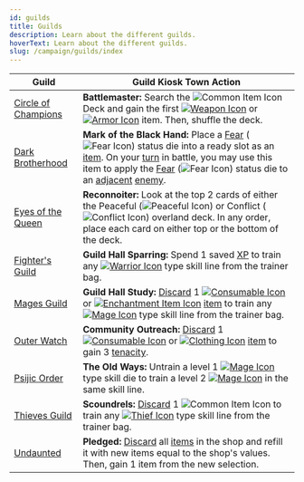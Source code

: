 ```yaml
---
id: guilds
title: Guilds
description: Learn about the different guilds.
hoverText: Learn about the different guilds.
slug: /campaign/guilds/index
---
```


| Guild                                                            | Guild Kiosk Town Action                                                                                                                                                                                                                                                                                                                                                                                                                                                                                      |
| ---------------------------------------------------------------- | ------------------------------------------------------------------------------------------------------------------------------------------------------------------------------------------------------------------------------------------------------------------------------------------------------------------------------------------------------------------------------------------------------------------------------------------------------------------------------------------------------------ |
| [Circle of Champions](/docs/campaign/guilds/circle-of-champions) | **Battlemaster:** Search the <img src="/icons/common-item.svg" alt="Common Item Icon" class="icon-svg" /> Deck and gain the first [<img src="/icons/weapon.svg" alt="Weapon Icon" class="icon-svg" />](/docs/adventurer/items/types/weapon) or [<img src="/icons/armor.svg" alt="Armor Icon" class="icon-svg" />](/docs/adventurer/items/types/armor) item. Then, shuffle the deck.                                                                                                                          |
| [Dark Brotherhood](/docs/campaign/guilds/dark-brotherhood)       | **Mark of the Black Hand:** Place a [Fear](/docs/battles/status-effects/fear) (<img src="/icons/fear.svg" alt="Fear Icon" class="icon-svg" />) status die into a ready slot as an [item](/docs/adventurer/items/index). On your [turn](/docs/glossary/turn) in battle, you may use this item to apply the [Fear](/docs/battles/status-effects/fear) (<img src="/icons/fear.svg" alt="Fear Icon" class="icon-svg" />) status die to an [adjacent](/docs/glossary/adjacent) [enemy](/docs/glossary/enemy).     |
| [Eyes of the Queen](/docs/campaign/guilds/eyes-of-the-queen)     | **Reconnoiter:** Look at the top 2 cards of either the Peaceful (<img src="/icons/peaceful.svg" alt="Peaceful Icon" class="icon-svg" />) or Conflict (<img src="/icons/conflict.svg" alt="Conflict Icon" class="icon-svg" />) overland deck. In any order, place each card on either top or the bottom of the deck.                                                                                                                                                                                          |
| [Fighter's Guild](/docs/campaign/guilds/fighters-guild)          | **Guild Hall Sparring:** Spend 1 saved [XP](/docs/glossary/xp) to train any [<img src="/icons/warrior.svg" alt="Warrior Icon" class="icon-svg" />](/docs/adventurer/skill-lines/warrior) type skill line from the trainer bag.                                                                                                                                                                                                                                                                               |
| [Mages Guild](/docs/campaign/guilds/mages-guild)                 | **Guild Hall Study:** [Discard](/docs/glossary/discard) 1 [<img src="/icons/consumable.svg" alt="Consumable Icon" class="icon-svg" />](/docs/adventurer/items/types/consumable) or [<img src="/icons/enchantment.svg" alt="Enchantment Item Icon" class="icon-svg" />](/docs/adventurer/items/types/enchantment) [item](/docs/adventurer/items/index) to train any [<img src="/icons/mage.svg" alt="Mage Icon" class="icon-svg" />](/docs/adventurer/skill-lines/mage) type skill line from the trainer bag. |
| [Outer Watch](/docs/campaign/guilds/outer-watch)                 | **Community Outreach:** [Discard](/docs/glossary/discard) 1 [<img src="/icons/consumable.svg" alt="Consumable Icon" class="icon-svg" />](/docs/adventurer/items/types/consumable) or [<img src="/icons/clothing.svg" alt="Clothing Icon" class="icon-svg" />](/docs/adventurer/items/types/clothing) [item](/docs/adventurer/items/index) to gain 3 [tenacity](/docs/glossary/tenacity).                                                                                                                     |
| [Psijic Order](/docs/campaign/guilds/psijic-order)               | **The Old Ways:** Untrain a level 1 [<img src="/icons/mage.svg" alt="Mage Icon" class="icon-svg" />](/docs/adventurer/skill-lines/mage) type skill die to train a level 2 [<img src="/icons/mage.svg" alt="Mage Icon" class="icon-svg" />](/docs/adventurer/skill-lines/mage) in the same skill line.                                                                                                                                                                                                        |
| [Thieves Guild](/docs/campaign/guilds/thieves-guild)             | **Scoundrels:** [Discard](/docs/glossary/discard) 1 <img src="/icons/common-item.svg" alt="Common Item Icon" class="icon-svg" /> to train any [<img src="/icons/thief.svg" alt="Thief Icon" class="icon-svg" />](/docs/adventurer/skill-lines/thief) type skill line from the trainer bag.                                                                                                                                                                                                                   |
| [Undaunted](/docs/campaign/guilds/undaunted)                     | **Pledged:** [Discard](/docs/glossary/discard) all [items](/docs/adventurer/items/index) in the shop and refill it with new items equal to the shop's values. Then, gain 1 item from the new selection.                                                                                                                                                                                                                                                                                                      |
